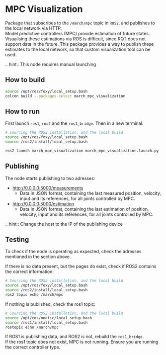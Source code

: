 # MPC Visualization
Package that subscribes to the `/march/mpc` topic in `ROS2`, and publishes to the local network via HTTP.  
Model predictive controllers (MPC) provide estimation of future states. Visualising these estimations via ROS is difficult,
since RQT does not support data in the future. This package provides a way to publish these estimates to the local network,
so that custom visualization tool can be used.

.. hint:: This node requires manual launching
  
## How to build
```bash
source /opt/ros/foxy/local_setup.bash
colcon build --packages-select march_mpc_visualization
```  

## How to run
First launch `ros1`, `ros2` and the `ros1_bridge`. Then in a new terminal:
```bash
# Sourcing the ROS2 installation, and the local build
source /opt/ros/foxy/local_setup.bash
source /ros2/install/local_setup.bash

ros2 launch march_mpc_visualization march_mpc_visualization.launch.py
```

## Publishing
The node starts publishing to two adresses:  

- http://0.0.0.0:5000/measurements  
  - Data in JSON format, containing the last measured position, velocity, input and its references, for all joints controlled by MPC.  
- http://0.0.0.0:5000/estimation 
  - Data in JSON format, containing the last estimation of position, velocity, input and its references, for all joints controlled by MPC.  
<!-- <ul>
<li> http://0.0.0.0:5000/measurements </li>
<ul>
    <li>- Data in JSON format, containing the last measured position, velocity, input and its references, for all joints controlled by MPC.  </li>
</ul>
<li> - http://0.0.0.0:5000/estimation  </li>
<ul>
<li> - Data in JSON format, containing the last estimation of position, velocity, input and its references, for all joints controlled by MPC.  </li>
</ul>
</ul> -->

.. hint:: Change the host to the IP of the publishing device
<!-- .. hint:: When accessing from a different device, the host changes when to the IP of the publishing device  
 -->
## Testing
To check if the node is operating as expected, check the adresses mentioned in the section above.

If there is no data present, but the pages do exist, check if ROS2 contains the correct information:

```bash
# Sourcing the ROS2 installation, and the local build
source /opt/ros/foxy/local_setup.bash
source /ros2/install/local_setup.bash
ros2 topic echo /march/mpc
```  
If nothing is published, check the ros1 topic:
```bash
# Sourcing the ROS2 installation, and the local build
source /opt/ros/noetic/local_setup.bash
source /ros1/install/local_setup.bash
rostopic echo /march/mpc
```  
If ROS1 is publishing data, and ROS2 is not, rebuild the `ros1_bridge`.  
If the ros1 topic does not exist, MPC is not running. Ensure you are running the correct controller type.
